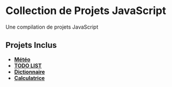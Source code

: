 
# Collection de Projets JavaScript 

Une compilation de projets JavaScript

## Projets Inclus


- [**Météo**](https://github.com/alaminedione/Collection-de-Projets-JavaScript/tree/main/m%C3%A9t%C3%A9o) 
- [**TODO LIST**](https://github.com/alaminedione/Collection-de-Projets-JavaScript/tree/main/todo-list)
- [**Dictionnaire**](https://github.com/alaminedione/Collection-de-Projets-JavaScript/tree/main/Dictionnaire)
- [**Calculatrice**](https://github.com/alaminedione/Collection-de-Projets-JavaScript/tree/main/Calculatrice)

